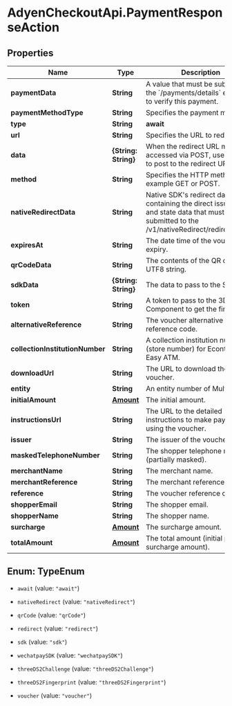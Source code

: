# AdyenCheckoutApi.PaymentResponseAction

## Properties

Name | Type | Description | Notes
------------ | ------------- | ------------- | -------------
**paymentData** | **String** | A value that must be submitted to the &#x60;/payments/details&#x60; endpoint to verify this payment. | [optional] 
**paymentMethodType** | **String** | Specifies the payment method. | [optional] 
**type** | **String** | **await** | 
**url** | **String** | Specifies the URL to redirect to. | [optional] 
**data** | **{String: String}** | When the redirect URL must be accessed via POST, use this data to post to the redirect URL. | [optional] 
**method** | **String** | Specifies the HTTP method, for example GET or POST. | [optional] 
**nativeRedirectData** | **String** | Native SDK&#39;s redirect data containing the direct issuer link and state data that must be submitted to the /v1/nativeRedirect/redirectResult. | [optional] 
**expiresAt** | **String** | The date time of the voucher expiry. | [optional] 
**qrCodeData** | **String** | The contents of the QR code as a UTF8 string. | [optional] 
**sdkData** | **{String: String}** | The data to pass to the SDK. | [optional] 
**token** | **String** | A token to pass to the 3DS2 Component to get the fingerprint. | [optional] 
**alternativeReference** | **String** | The voucher alternative reference code. | [optional] 
**collectionInstitutionNumber** | **String** | A collection institution number (store number) for Econtext Pay-Easy ATM. | [optional] 
**downloadUrl** | **String** | The URL to download the voucher. | [optional] 
**entity** | **String** | An entity number of Multibanco. | [optional] 
**initialAmount** | [**Amount**](Amount.md) | The initial amount. | [optional] 
**instructionsUrl** | **String** | The URL to the detailed instructions to make payment using the voucher. | [optional] 
**issuer** | **String** | The issuer of the voucher. | [optional] 
**maskedTelephoneNumber** | **String** | The shopper telephone number (partially masked). | [optional] 
**merchantName** | **String** | The merchant name. | [optional] 
**merchantReference** | **String** | The merchant reference. | [optional] 
**reference** | **String** | The voucher reference code. | [optional] 
**shopperEmail** | **String** | The shopper email. | [optional] 
**shopperName** | **String** | The shopper name. | [optional] 
**surcharge** | [**Amount**](Amount.md) | The surcharge amount. | [optional] 
**totalAmount** | [**Amount**](Amount.md) | The total amount (initial plus surcharge amount). | [optional] 



## Enum: TypeEnum


* `await` (value: `"await"`)

* `nativeRedirect` (value: `"nativeRedirect"`)

* `qrCode` (value: `"qrCode"`)

* `redirect` (value: `"redirect"`)

* `sdk` (value: `"sdk"`)

* `wechatpaySDK` (value: `"wechatpaySDK"`)

* `threeDS2Challenge` (value: `"threeDS2Challenge"`)

* `threeDS2Fingerprint` (value: `"threeDS2Fingerprint"`)

* `voucher` (value: `"voucher"`)




